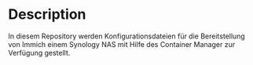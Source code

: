# Description
In diesem Repository werden Konfigurationsdateien für die Bereitstellung von Immich einem Synology NAS mit Hilfe des Container Manager zur Verfügung gestellt.